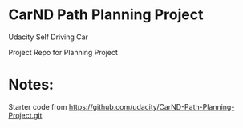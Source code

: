 # CarND Path Planning Project

Udacity Self Driving Car

Project Repo for Planning Project

# Notes:

Starter code from https://github.com/udacity/CarND-Path-Planning-Project.git